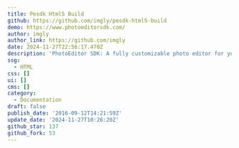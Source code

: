 ```yaml
---
title: Pesdk Html5 Build
github: https://github.com/imgly/pesdk-html5-build
demo: https://www.photoeditorsdk.com/
author: imgly
author_link: https://github.com/imgly
date: 2024-11-27T22:56:17.470Z
description: 'PhotoEditor SDK: A fully customizable photo editor for your website.'
ssg:
  - HTML
css: []
ui: []
cms: []
category:
  - Documentation
draft: false
publish_date: '2016-09-12T14:21:59Z'
update_date: '2024-11-27T10:26:20Z'
github_star: 137
github_fork: 53
---
```

